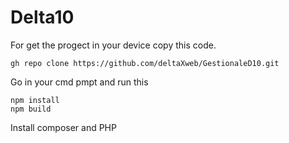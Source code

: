 # Delta10
For get the progect in your device copy this code.
````
gh repo clone https://github.com/deltaXweb/GestionaleD10.git
````

Go in your cmd pmpt and run this
````
npm install
npm build
````

Install composer and PHP
